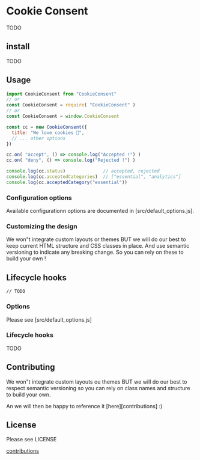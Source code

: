 # Cookie Consent

TODO
## install

TODO

## Usage

```javascript
import CookieConsent from "CookieConsent"
// or
const CookieConsent = require( "CookieConsent" )
// or
const CookieConsent = window.CookieConsent

const cc = new CookieConsent({
  title: "We love cookies 🍪",
  // ... other options
})

cc.on( "accept", () => console.log("Accepted !") )
cc.on( "deny", () => console.log("Rejected !") )

console.log(cc.status)              // accepted, rejected
console.log(cc.acceptedCategories)  // ["essential", "analytics"]
console.log(cc.acceptedCategory("essential"))
```
### Configuration options

Available configurationn options are documented in [src/default_options.js].

### Customizing the design

We won"t integrate custom layouts or themes BUT we will do our best to keep current HTML structure and CSS classes in place. And use semantic versioning to indicate any breaking change. So you can rely on these to build your own !

## Lifecycle hooks

```
// TODO

```

### Options
Please see [src/default_options.js]

### Lifecycle hooks

TODO

## Contributing

We won"t integrate custom layouts ou themes BUT
we will do our best to respect semantic versioning so you can rely on class names and structure to build your own.

An we will then be happy to reference it [here][contributions] :)

## License
Please see LICENSE

[contributions](doc/contributions.md)
